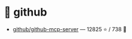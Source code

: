 # 👤 github

- [github/github-mcp-server](https://github.com/github/github-mcp-server) — 12825 ⭐️ / 738 🍴
